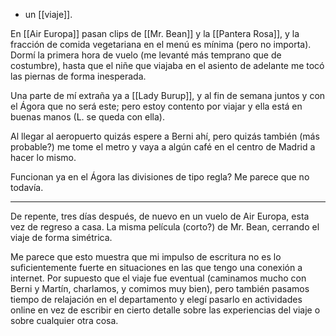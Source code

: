- un [[viaje]].

En [[Air Europa]] pasan clips de [[Mr. Bean]] y la [[Pantera Rosa]], y la fracción de comida vegetariana en el menú es mínima (pero no importa). Dormí la primera hora de vuelo (me levanté más temprano que de costumbre), hasta que el niñe que viajaba en el asiento de adelante me tocó las piernas de forma inesperada.

Una parte de mí extraña ya a [[Lady Burup]], y al fin de semana juntos y con el Ágora que no será este; pero estoy contento por viajar y ella está en buenas manos (L. se queda con ella).

Al llegar al aeropuerto quizás espere a Berni ahí, pero quizás también (más probable?) me tome el metro y vaya a algún café en el centro de Madrid a hacer lo mismo.

Funcionan ya en el Ágora las divisiones de tipo regla? Me parece que no todavía.

---

De repente, tres días después, de nuevo en un vuelo de Air Europa, esta vez de regreso a casa. La misma película (corto?) de Mr. Bean, cerrando el viaje de forma simétrica.

Me parece que esto muestra que mi impulso de escritura no es lo suficientemente fuerte en situaciones en las que tengo una conexión a internet. Por supuesto que el viaje fue eventual (caminamos mucho con Berni y Martín, charlamos, y comimos muy bien), pero también pasamos tiempo de relajación en el departamento y elegí pasarlo en actividades online en vez de escribir en cierto detalle sobre las experiencias del viaje o sobre cualquier otra cosa. 
